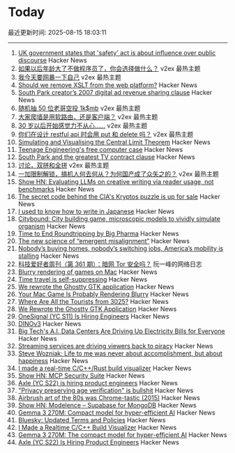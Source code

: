 # Today

最近更新时间: 2025-08-15 18:03:11

--- 
1. [UK government states that 'safety' act is about influence over public discourse](https://bsky.app/profile/tupped.bsky.social/post/3lwgcmswmy222) Hacker News
2. [如果以后年龄大了不做程序员了，你会选择做什么？](https://www.v2ex.com/t/1152555) v2ex 最热主题
3. [我今天要网暴一下自己](https://www.v2ex.com/t/1152536) v2ex 最热主题
4. [Should we remove XSLT from the web platform?](https://github.com/whatwg/html/issues/11523) Hacker News
5. [South Park creator’s 2007 digital ad revenue sharing clause](https://www.readtrung.com/p/south-park-and-the-greatest-tv-contract) Hacker News
6. [随机抽 50 位老哥空投 1k$mb](https://www.v2ex.com/t/1152589) v2ex 最热主题
7. [大家爬墙是用软路由，还是客户端？](https://www.v2ex.com/t/1152540) v2ex 最热主题
8. [30 岁以后开始感觉力不从心……](https://www.v2ex.com/t/1152527) v2ex 最热主题
9. [你们在设计 restful api 时会用 put 和 delete 吗？](https://www.v2ex.com/t/1152509) v2ex 最热主题
10. [Simulating and Visualising the Central Limit Theorem](https://blog.foletta.net/post/2025-07-14-clt/) Hacker News
11. [Teenage Engineering's free computer case](https://teenage.engineering/store/computer-2) Hacker News
12. [South Park and the greatest TV contract clause](https://www.readtrung.com/p/south-park-and-the-greatest-tv-contract) Hacker News
13. [讨论，双拼和全拼](https://www.v2ex.com/t/1152517) v2ex 最热主题
14. [一加限制解锁，搞机人何去何从？为何国产成了众矢之的？](https://www.v2ex.com/t/1152508) v2ex 最热主题
15. [Show HN: Evaluating LLMs on creative writing via reader usage, not benchmarks](https://www.narrator.sh/) Hacker News
16. [The secret code behind the CIA's Kryptos puzzle is up for sale](https://news.artnet.com/art-world/cia-kryptos-sculpture-code-auction-2677451) Hacker News
17. [I used to know how to write in Japanese](https://aethermug.com/posts/i-used-to-know-how-to-write-in-japanese) Hacker News
18. [Citybound: City building game, microscopic models to vividly simulate organism](https://aeplay.org/citybound) Hacker News
19. [Time to End Roundtripping by Big Pharma](https://www.cfr.org/blog/time-end-roundtripping-big-pharma) Hacker News
20. [The new science of “emergent misalignment”](https://www.quantamagazine.org/the-ai-was-fed-sloppy-code-it-turned-into-something-evil-20250813/) Hacker News
21. [Nobody’s buying homes, nobody’s switching jobs, America’s mobility is stalling](https://www.wsj.com/economy/american-job-housing-economic-dynamism-d56ef8fc) Hacker News
22. [科技爱好者周刊（第 361 期）：暗网 Tor 安全吗？](http://www.ruanyifeng.com/blog/2025/08/weekly-issue-361.html) 阮一峰的网络日志
23. [Blurry rendering of games on Mac](https://www.colincornaby.me/2025/08/your-mac-game-is-probably-rendering-blurry/) Hacker News
24. [Time travel is self-suppressing](https://arxiv.org/abs/2508.09157) Hacker News
25. [We rewrote the Ghostty GTK application](https://mitchellh.com/writing/ghostty-gtk-rewrite) Hacker News
26. [Your Mac Game Is Probably Rendering Blurry](https://www.colincornaby.me/2025/08/your-mac-game-is-probably-rendering-blurry/) Hacker News
27. [Where Are All the Tourists from 3025?](https://arxiv.org/abs/2508.09157) Hacker News
28. [We Rewrote the Ghostty GTK Application](https://mitchellh.com/writing/ghostty-gtk-rewrite) Hacker News
29. [OneSignal (YC S11) Is Hiring Engineers](https://onesignal.com/careers) Hacker News
30. [DINOv3](https://github.com/facebookresearch/dinov3) Hacker News
31. [Big Tech's A.I. Data Centers Are Driving Up Electricity Bills for Everyone](https://www.nytimes.com/2025/08/14/business/energy-environment/ai-data-centers-electricity-costs.html) Hacker News
32. [Streaming services are driving viewers back to piracy](https://www.theguardian.com/film/2025/aug/14/cant-pay-wont-pay-impoverished-streaming-services-are-driving-viewers-back-to-piracy) Hacker News
33. [Steve Wozniak: Life to me was never about accomplishment, but about happiness](https://yro.slashdot.org/comments.pl?sid=23765914&cid=65583466) Hacker News
34. [I made a real-time C/C++/Rust build visualizer](https://danielchasehooper.com/posts/syscall-build-snooping/) Hacker News
35. [Show HN: MCP Security Suite](https://github.com/NineSunsInc/mighty-security) Hacker News
36. [Axle (YC S22) is hiring product engineers](https://www.ycombinator.com/companies/axle/jobs/8wAy0QH-product-engineer) Hacker News
37. ["Privacy preserving age verification" is bullshit](https://pluralistic.net/2025/08/14/bellovin/) Hacker News
38. [Airbrush art of the 80s was Chrome-tastic (2015)](https://www.coolandcollected.com/airbrush-art-of-the-80s-was-chrome-tastic/) Hacker News
39. [Show HN: Modelence – Supabase for MongoDB](https://github.com/modelence/modelence) Hacker News
40. [Gemma 3 270M: Compact model for hyper-efficient AI](https://developers.googleblog.com/en/introducing-gemma-3-270m/) Hacker News
41. [Bluesky: Updated Terms and Policies](https://bsky.social/about/blog/08-14-2025-updated-terms-and-policies) Hacker News
42. [I Made a Realtime C/C++ Build Visualizer](https://danielchasehooper.com/posts/syscall-build-snooping/) Hacker News
43. [Gemma 3 270M: The compact model for hyper-efficient AI](https://developers.googleblog.com/en/introducing-gemma-3-270m/) Hacker News
44. [Axle (YC S22) Is Hiring Product Engineers](https://www.ycombinator.com/companies/axle/jobs/8wAy0QH-product-engineer) Hacker News
